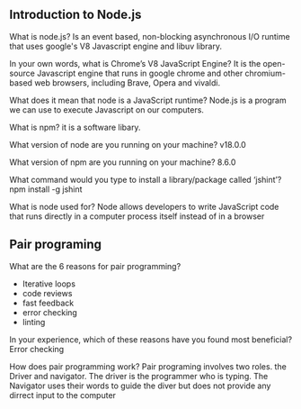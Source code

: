 ## Introduction to Node.js

What is node.js? Is an event based, non-blocking asynchronous I/O runtime that uses google's V8 Javascript engine and libuv library.

In your own words, what is Chrome’s V8 JavaScript Engine? It is the open-source Javascript engine that runs in google chrome and other chromium-based web browsers, including Brave, Opera and vivaldi.

What does it mean that node is a JavaScript runtime?
Node.js is a program we can use to execute Javascript on our computers.

What is npm? it is a software libary.

What version of node are you running on your machine? v18.0.0

What version of npm are you running on your machine? 8.6.0

What command would you type to install a library/package called ‘jshint’? npm install -g jshint

What is node used for? Node allows developers to write JavaScript code that runs directly in a computer process itself instead of in a browser

## Pair programing

What are the 6 reasons for pair programming?

- Iterative loops
- code reviews
- fast feedback
- error checking
- linting 

In your experience, which of these reasons have you
found most beneficial? Error checking

How does pair programming work? Pair programing involves two roles. the Driver and navigator. The driver is the programmer who is typing. The Navigator uses their words to guide the diver but does not provide any dirrect input to the computer

